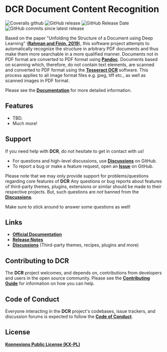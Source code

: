 # DCR Document Content Recognition

![Coveralls github](https://img.shields.io/coveralls/github/KonnexionsGmbH/dcr.svg)
![GitHub release](https://img.shields.io/github/release/KonnexionsGmbH/dcr.svg)
![GitHub Release Date](https://img.shields.io/github/release-date/KonnexionsGmbH/dcr.svg)
![GitHub commits since latest release](https://img.shields.io/github/commits-since/KonnexionsGmbH/dcr/0.5.0.svg)

Based on the paper "Unfolding the Structure of a Document using Deep Learning" (**[Rahman and Finin, 2019](https://konnexionsgmbh.github.io/dcr/research/#rahman-m-finin-t-2019)**), this software project attempts to automatically recognize the structure in arbitrary PDF documents and thus make them more searchable in a more qualified manner.
Documents not in PDF format are converted to PDF format using **[Pandoc](https://pandoc.org)**.
Documents based on scanning which, therefore, do not contain text elements, are scanned and converted to PDF format using the **[Tesseract OCR](https://github.com/tesseract-ocr/tesseract)** software.
This process applies to all image format files e.g. jpeg, tiff etc., as well as scanned images in PDF format.

Please see the **[Documentation](https://konnexionsgmbh.github.io/dcr/)** for more detailed information.

## Features

- TBD.
- Much more!

## Support

If you need help with **DCR**, do not hesitate to get in contact with us!

- For questions and high-level discussions, use **[Discussions](https://github.com/KonnexionsGmbH/dcr/discussions)** on GitHub.
- To report a bug or make a feature request, open an **[Issue](https://github.com/KonnexionsGmbH/dcr/issues)** on GitHub.

Please note that we may only provide support for problems/questions regarding core features of **DCR** 
Any questions or bug reports about features of third-party themes, plugins, extensions or similar should be made to their respective projects. 
But, such questions are *not* banned from the **[Discussions](https://github.com/KonnexionsGmbH/dcr/discussions)**.

Make sure to stick around to answer some questions as well!

## Links

- **[Official Documentation](https://konnexionsgmbh.github.io/dcr/)**
- **[Release Notes](https://konnexionsgmbh.github.io/dcr/release_notes/)**
- **[Discussions](https://github.com/KonnexionsGmbH/dcr/discussions)** (Third-party themes, recipes, plugins and more)

## Contributing to DCR

The **DCR** project welcomes, and depends on, contributions from developers and
users in the open source community. Please see the **[Contributing Guide](https://konnexionsgmbh.github.io/dcr/contributing/)** for
information on how you can help.

## Code of Conduct

Everyone interacting in the **DCR** project's codebases, issue trackers, and
discussion forums is expected to follow the **[Code of Conduct](https://konnexionsgmbh.github.io/dcr/code_of_conduct/)**.

## License

**[Konnexions Public License (KX-PL)](https://konnexionsgmbh.github.io/dcr/license/)**
